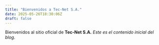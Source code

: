 ```yaml
---
title: "Bienvenidos a Tec-Net S.A."
date: 2025-05-26T18:30:06Z
draft: false
---
```



Bienvenidos al sitio oficial de **Tec-Net S.A.**
*Este es el contenido inicial del blog.*
